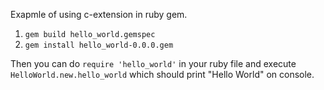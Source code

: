 Exapmle of using c-extension in ruby gem.

1. `gem build hello_world.gemspec`
2. `gem install hello_world-0.0.0.gem`

Then you can do `require 'hello_world'` in your ruby file and execute `HelloWorld.new.hello_world` which should print "Hello World" on console.
